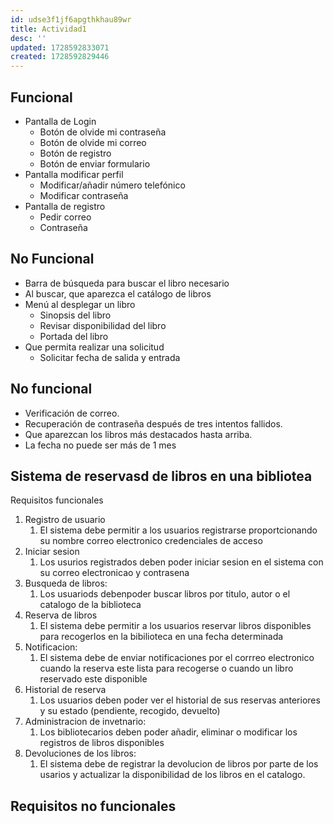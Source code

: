 ```yaml
---
id: udse3f1jf6apgthkhau89wr
title: Actividad1
desc: ''
updated: 1728592833071
created: 1728592829446
---
```

## Funcional
- Pantalla de Login
  - Botón de olvide mi contraseña
  - Botón de olvide mi correo
  - Botón de registro
  - Botón de enviar formulario
- Pantalla modificar perfil
  - Modificar/añadir número telefónico
  - Modificar contraseña
- Pantalla de registro
  - Pedir correo
  - Contraseña

## No Funcional
- Barra de búsqueda para buscar el libro necesario
- Al buscar, que aparezca el catálogo de libros
- Menú al desplegar un libro
  - Sinopsis del libro
  - Revisar disponibilidad del libro
  - Portada del libro
- Que permita realizar una solicitud 
  - Solicitar fecha de salida y entrada

## No funcional
- Verificación de correo.
- Recuperación de contraseña después de tres intentos fallidos.
- Que aparezcan los libros más destacados hasta arriba.
- La fecha no puede ser más de 1 mes

## Sistema de reservasd de libros en una bibliotea
Requisitos funcionales
1. Registro de usuario
   1. El sistema debe permitir a los usuarios registrarse proportcionando su nombre correo electronico credenciales de acceso
2. Iniciar sesion
   1. Los usurios registrados deben poder iniciar sesion en el sistema con su correo electronicao y contrasena
3. Busqueda de libros:
   1. Los usuariods debenpoder buscar libros por titulo, autor  o el catalogo de la biblioteca
4. Reserva de libros 
   1. El sistema debe permitir a los usuarios reservar libros disponibles para recogerlos en la bibilioteca en una fecha determinada
5. Notificacion:
   1. El sistema debe de enviar notificaciones por el corrreo electronico cuando la reserva este lista para recogerse o cuando un libro reservado este disponible
6. Historial de reserva
   1. Los usuarios deben poder ver el historial de sus reservas anteriores y su estado (pendiente, recogido, devuelto)
7. Administracion de invetnario:
   1. Los bibliotecarios deben poder añadir, eliminar o modificar  los registros de libros disponibles 
8. Devoluciones de los libros:
   1. El sistema debe de registrar la devolucion de libros por parte de los usarios y actualizar la disponibilidad de los libros en el catalogo.
## Requisitos no funcionales
